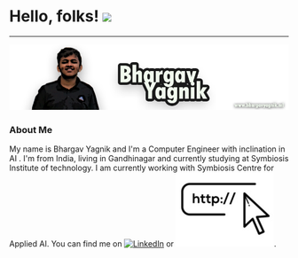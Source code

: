 # Hello, folks! <img src="https://raw.githubusercontent.com/MartinHeinz/MartinHeinz/master/wave.gif" width="30px">
---
![](img/bcy.png)


###  About Me
My name is Bhargav Yagnik and I'm a Computer Engineer with inclination in AI . I'm from India, living in Gandhinagar and currently studying at Symbiosis Institute of technology. I am currently working with Symbiosis Centre for Applied AI. You can find me on [![LinkedIn][2.1]][2] or [![Site][1.1]][1].

[1.1]: https://raw.githubusercontent.com/bhargavyagnik/bhargavyagnik/master/img/site.jpg
[2.1]: https://raw.githubusercontent.com/MartinHeinz/MartinHeinz/master/linkedin-3-16.png

[1]: https://www.bhargavyagnik.ml/
[2]: https://www.linkedin.com/in/bhargav-yagnik-745518168/
